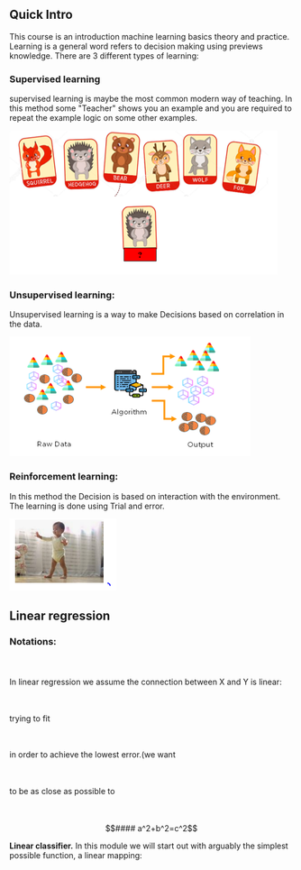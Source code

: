## Quick Intro

This course is an introduction machine learning basics theory and practice. Learning is a general word refers to decision making using previews knowledge. There are 3 different types of learning:

### Supervised learning
supervised learning is maybe the most common modern way of teaching. In this method some "Teacher" shows you an example
and you are required to repeat the example logic on some other examples.


<img src="./Lesson_0/image1.PNG" />

### Unsupervised learning:

Unsupervised learning is a way to make Decisions based on correlation in the data.

<img src="./Lesson_0/Image2.PNG" >


### Reinforcement learning:

In this method the Decision is based on interaction with the environment. The learning is done using Trial and error. 

<img src="./Lesson_0/Image3.PNG" >
 


## Linear regression 

### Notations:
<p align="center"><img src="/tex/3f694e42d2141b79a046100ce8aae420.svg?invert_in_darkmode&sanitize=true" align=middle width=1193.8452289499999pt height=16.438356pt/></p>
In linear regression we assume the connection between X and Y is linear:
<p align="center"><img src="/tex/c61753bf9e9607d8a717a0da04fab1d3.svg?invert_in_darkmode&sanitize=true" align=middle width=82.73781615pt height=13.698590399999999pt/></p> trying to fit <p align="center"><img src="/tex/ec02ecb979d4f5cbd2226f77ad2f34da.svg?invert_in_darkmode&sanitize=true" align=middle width=18.49323135pt height=8.14614735pt/></p> in order to achieve the lowest error.(we want
<p align="center"><img src="/tex/aedbfc4f1ec7e206287c8f627c906f58.svg?invert_in_darkmode&sanitize=true" align=middle width=14.194299899999999pt height=13.698590399999999pt/></p> to be as close as possible to <p align="center"><img src="/tex/c7c428ec436bde8a017f9fb13d6c78d1.svg?invert_in_darkmode&sanitize=true" align=middle width=14.194299899999999pt height=13.698590399999999pt/></p>

```math
#### a^2+b^2=c^2
```

**Linear classifier.** In this module we will start out with arguably the simplest possible function, a linear mapping:

<p align="center"><img src="/tex/16437235de2f8029ca21fc8e182937b7.svg?invert_in_darkmode&sanitize=true" align=middle width=155.94537749999998pt height=16.438356pt/></p>



